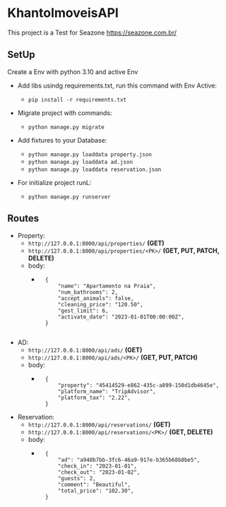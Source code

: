# KhantoImoveisAPI
This project is a Test for Seazone https://seazone.com.br/


## SetUp
Create a Env with python 3.10 and active Env

- Add libs usindg requirements.txt, run this command with Env Active:
  - ```pip install -r requirements.txt```

- Migrate project with commands:
  - ```python manage.py migrate```

- Add fixtures to your Database:
  - ```python manage.py loaddata property.json```
  - ```python manage.py loaddata ad.json```
  - ```python manage.py loaddata reservation.json```

- For initialize project runL:
  - ```python manage.py runserver```


## Routes

- Property:
  - ```http://127.0.0.1:8000/api/properties/``` **(GET)**
  - ```http://127.0.0.1:8000/api/properties/<PK>/``` **(GET, PUT, PATCH, DELETE)**
  - body:
    - ```
        {
            "name": "Apartamento na Praia",
            "num_bathrooms": 2,
            "accept_animals": false,
            "cleaning_price": "120.50",
            "gest_limit": 6,
            "activate_date": "2023-01-01T00:00:00Z",
        }


- AD:
  - ```http://127.0.0.1:8000/api/ads/``` **(GET)**
  - ```http://127.0.0.1:8000/api/ads/<PK>/``` **(GET, PUT, PATCH)**
  - body:
    - ```
        {
            "property": "45414529-e862-435c-a899-150d1db4645e",
            "platform_name": "TripAdvisor",
            "platform_tax": "2.22",
        }
- Reservation:
  - ```http://127.0.0.1:8000/api/reservations/``` **(GET)**
  - ```http://127.0.0.1:8000/api/reservations/<PK>/``` **(GET, DELETE)**
  - body:
    - ```
        {
            "ad": "a948b7bb-3fc6-46a9-917e-b365b68b8be5",
            "check_in": "2023-01-01",
            "check_out": "2023-01-02",
            "guests": 2,
            "comment": "Beautiful",
            "total_price": "102.30",
        }

